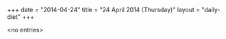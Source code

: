 +++
date = "2014-04-24"
title = "24 April 2014 (Thursday)"
layout = "daily-diet"
+++


\<no entries\>
